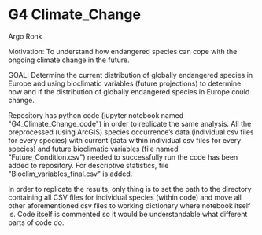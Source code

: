 # G4 Climate_Change
Argo Ronk

Motivation: To understand how endangered species can cope with the ongoing climate change in the future.<br />

GOAL: Determine the current distribution of globally endangered species in Europe and using bioclimatic variables (future projections) to determine how and if the distribution of globally endangered species in Europe could change.<br />

Repository has python code (jupyter notebook named "G4_Climate_Change_code") in order to replicate the same analysis. All the preprocessed (using ArcGIS) species occurrence’s data (individual csv files for every species) with current (data within individual csv files for every species) and future bioclimatic variables (file named "Future_Condition.csv") needed to successfully run the code has been added to repository. For descriptive statistics, file "Bioclim_variables_final.csv" is added.<br />

In order to replicate the results, only thing is to set the path to the directory containing all CSV files for individual species (within code) and move all other aforementioned csv files to working dictionary where notebook itself is. Code itself is commented so it would be understandable what different parts of code do.  
